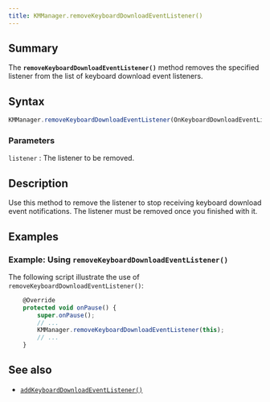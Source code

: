 ```yaml
---
title: KMManager.removeKeyboardDownloadEventListener()
---
```


## Summary

The **`removeKeyboardDownloadEventListener()`** method removes the
specified listener from the list of keyboard download event listeners.

## Syntax

``` javascript
KMManager.removeKeyboardDownloadEventListener(OnKeyboardDownloadEventListener listener)
```

### Parameters

`listener`
:   The listener to be removed.

## Description

Use this method to remove the listener to stop receiving keyboard
download event notifications. The listener must be removed once you
finished with it.

## Examples

### Example: Using `removeKeyboardDownloadEventListener()`

The following script illustrate the use of
`removeKeyboardDownloadEventListener()`:

``` javascript
    @Override
    protected void onPause() {
        super.onPause();
        // ...
        KMManager.removeKeyboardDownloadEventListener(this);
        // ...
    }
```

## See also

-   [`addKeyboardDownloadEventListener()`](addKeyboardDownloadEventListener)
